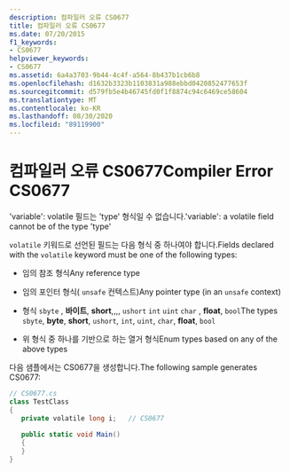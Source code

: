 ```yaml
---
description: 컴파일러 오류 CS0677
title: 컴파일러 오류 CS0677
ms.date: 07/20/2015
f1_keywords:
- CS0677
helpviewer_keywords:
- CS0677
ms.assetid: 6a4a3703-9b44-4c4f-a564-8b437b1cb6b8
ms.openlocfilehash: d1632b3323b1103831a988ebbd0420852477653f
ms.sourcegitcommit: d579fb5e4b46745fd0f1f8874c94c6469ce58604
ms.translationtype: MT
ms.contentlocale: ko-KR
ms.lasthandoff: 08/30/2020
ms.locfileid: "89119900"
---
```

# <a name="compiler-error-cs0677"></a><span data-ttu-id="6c478-103">컴파일러 오류 CS0677</span><span class="sxs-lookup"><span data-stu-id="6c478-103">Compiler Error CS0677</span></span>
<span data-ttu-id="6c478-104">'variable': volatile 필드는 'type' 형식일 수 없습니다.</span><span class="sxs-lookup"><span data-stu-id="6c478-104">'variable': a volatile field cannot be of the type 'type'</span></span>  
  
 <span data-ttu-id="6c478-105">`volatile` 키워드로 선언된 필드는 다음 형식 중 하나여야 합니다.</span><span class="sxs-lookup"><span data-stu-id="6c478-105">Fields declared with the `volatile` keyword must be one of the following types:</span></span>  
  
- <span data-ttu-id="6c478-106">임의 참조 형식</span><span class="sxs-lookup"><span data-stu-id="6c478-106">Any reference type</span></span>  
  
- <span data-ttu-id="6c478-107">임의 포인터 형식( `unsafe` 컨텍스트)</span><span class="sxs-lookup"><span data-stu-id="6c478-107">Any pointer type (in an `unsafe` context)</span></span>  
  
- <span data-ttu-id="6c478-108">형식 `sbyte` , **바이트**, **short**,,,, `ushort` `int` `uint` `char` , **float**, `bool`</span><span class="sxs-lookup"><span data-stu-id="6c478-108">The types `sbyte`, **byte**, **short**, `ushort`, `int`, `uint`, `char`, **float**, `bool`</span></span>  
  
- <span data-ttu-id="6c478-109">위 형식 중 하나를 기반으로 하는 열거 형식</span><span class="sxs-lookup"><span data-stu-id="6c478-109">Enum types based on any of the above types</span></span>  
  
 <span data-ttu-id="6c478-110">다음 샘플에서는 CS0677을 생성합니다.</span><span class="sxs-lookup"><span data-stu-id="6c478-110">The following sample generates CS0677:</span></span>  
  
```csharp  
// CS0677.cs  
class TestClass  
{  
   private volatile long i;   // CS0677  
  
   public static void Main()  
   {  
   }  
}  
```

